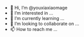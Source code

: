 - 👋 Hi, I’m @youxiaxiaomage
- 👀 I’m interested in ...
- 🌱 I’m currently learning ...
- 💞️ I’m looking to collaborate on ...
- 📫 How to reach me ...

<!---
youxiaxiaomage/youxiaxiaomage is a ✨ special ✨ repository because its `README.md` (this file) appears on your GitHub profile.
You can click the Preview link to take a look at your changes.
--->
